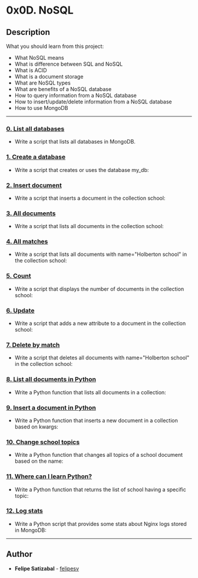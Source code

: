 # 0x0D. NoSQL

## Description
What you should learn from this project:

* What NoSQL means
* What is difference between SQL and NoSQL
* What is ACID
* What is a document storage
* What are NoSQL types
* What are benefits of a NoSQL database
* How to query information from a NoSQL database
* How to insert/update/delete information from a NoSQL database
* How to use MongoDB

---

### [0. List all databases](./0-list_databases)
* Write a script that lists all databases in MongoDB.


### [1. Create a database](./1-use_or_create_database)
* Write a script that creates or uses the database my_db:


### [2. Insert document](./2-insert)
* Write a script that inserts a document in the collection school:


### [3. All documents](./3-all)
* Write a script that lists all documents in the collection school:


### [4. All matches](./4-match)
* Write a script that lists all documents with name="Holberton school" in the collection school:


### [5. Count](./5-count)
* Write a script that displays the number of documents in the collection school:


### [6. Update](./6-update)
* Write a script that adds a new attribute to a document in the collection school:


### [7. Delete by match](./7-delete)
* Write a script that deletes all documents with name="Holberton school" in the collection school:


### [8. List all documents in Python](./8-all.py)
* Write a Python function that lists all documents in a collection:


### [9. Insert a document in Python](./9-insert_school.py)
* Write a Python function that inserts a new document in a collection based on kwargs:


### [10. Change school topics](./10-update_topics.py)
* Write a Python function that changes all topics of a school document based on the name:


### [11. Where can I learn Python?](./11-schools_by_topic.py)
* Write a Python function that returns the list of school having a specific topic:


### [12. Log stats](./12-log_stats.py)
* Write a Python script that provides some stats about Nginx logs stored in MongoDB:

---

## Author
* **Felipe Satizabal** - [felipesv](https://github.com/felipesv)